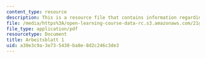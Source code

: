 ```yaml
---
content_type: resource
description: This is a resource file that contains information regarding arbeitsblatt1.
file: /media/https%3A/open-learning-course-data-rc.s3.amazonaws.com/21g-405-germany-today-intensive-study-of-german-language-and-culture-january-iap-2011/a30e3c9a3e735430ba8e8d2c246c3de3_MIT21G_405IAP11_arbeit01.pdf
file_type: application/pdf
resourcetype: Document
title: Arbeitsblatt 1
uid: a30e3c9a-3e73-5430-ba8e-8d2c246c3de3
---
```

